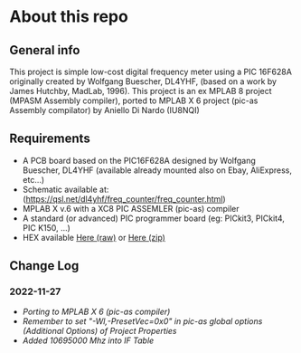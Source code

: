 # About this repo

## General info
This project is simple low-cost digital frequency meter using a PIC 16F628A  
originally created by Wolfgang Buescher, DL4YHF, (based on a work by James Hutchby, MadLab, 1996).
This project is an ex MPLAB 8 project (MPASM Assembly compiler), ported to MPLAB X 6 project (pic-as Assembly compilator)
by Aniello Di Nardo (IU8NQI)   

## Requirements
* A PCB board based on the PIC16F628A designed by Wolfgang Buescher, DL4YHF (available already mounted also on Ebay, AliExpress, etc...)
* Schematic available at: (https://qsl.net/dl4yhf/freq_counter/freq_counter.html)
* MPLAB X v.6 with a XC8 PIC ASSEMLER (pic-as) compiler
* A standard (or advanced) PIC programmer board (eg: PICkit3, PICkit4, PIC K150, ...)
* HEX available [Here (raw)](https://raw.githubusercontent.com/StarNiell/PIC16F628A_AS_DL4YHF.X/main/dist/default/production/PIC16F628A_AS_DL4YHF.X.production.hex) or [Here (zip)](https://minhaskamal.github.io/DownGit/#/home?url=https://github.com/StarNiell/PIC16F628A_AS_DL4YHF.X/blob/main/dist/default/production/PIC16F628A_AS_DL4YHF.X.production.hex)

## Change Log
### 2022-11-27
* *Porting to MPLAB X 6 (pic-as compiler)*
* *Remember to set "-Wl,-PresetVec=0x0" in pic-as global options (Additional Options) of Project Properties*
* *Added 10695000 Mhz into IF Table*         
